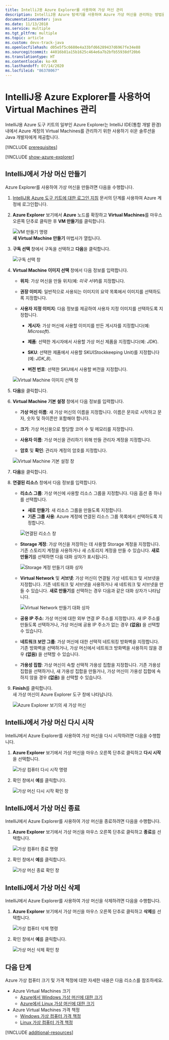```yaml
---
title: IntelliJ용 Azure Explorer를 사용하여 가상 머신 관리
description: IntelliJ용 Azure 탐색기를 사용하여 Azure 가상 머신을 관리하는 방법을 알아봅니다.
documentationcenter: java
ms.date: 11/13/2018
ms.service: multiple
ms.tgt_pltfrm: multiple
ms.topic: article
ms.custom: devx-track-java
ms.openlocfilehash: d05e5f5c6680e4a33bfd66289437d6967fe34e88
ms.sourcegitcommit: 44016b81a15b1625c464e6a7b2bfb55938df20b6
ms.translationtype: HT
ms.contentlocale: ko-KR
ms.lasthandoff: 07/14/2020
ms.locfileid: "86378067"
---
```

# <a name="manage-virtual-machines-by-using-the-azure-explorer-for-intellij"></a>IntelliJ용 Azure Explorer를 사용하여 Virtual Machines 관리

IntelliJ용 Azure 도구 키트의 일부인 Azure Explorer는 IntelliJ IDE(통합 개발 환경) 내에서 Azure 계정의 Virtual Machines를 관리하기 위한 사용하기 쉬운 솔루션을 Java 개발자에게 제공합니다.

[!INCLUDE [prerequisites](includes/prerequisites.md)]

[!INCLUDE [show-azure-explorer](includes/show-azure-explorer.md)]

## <a name="create-a-virtual-machine-in-intellij"></a>IntelliJ에서 가상 머신 만들기

Azure Explorer를 사용하여 가상 머신을 만들려면 다음을 수행합니다. 

1. [IntelliJ용 Azure 도구 키트에 대한 로그인 지침] 문서의 단계를 사용하여 Azure 계정에 로그인합니다.

2. **Azure Explorer** 보기에서 **Azure** 노드를 확장하고 **Virtual Machines**를 마우스 오른쪽 단추로 클릭한 후 **VM 만들기**를 클릭합니다. 

   ![VM 만들기 명령][CR01]  
    **새 Virtual Machine 만들기** 마법사가 열립니다.

3. **구독 선택** 창에서 구독을 선택하고 **다음**을 클릭합니다. 

   ![구독 선택 창][CR02]

4. **Virtual Machine 이미지 선택** 창에서 다음 정보를 입력합니다.

   * **위치**: 가상 머신을 만들 위치(예: *미국 서부*)를 지정합니다. 

   * **권장 이미지**: 일반적으로 사용되는 이미지의 요약 목록에서 이미지를 선택하도록 지정합니다.

   * **사용자 지정 이미지**: 다음 정보를 제공하여 사용자 지정 이미지를 선택하도록 지정합니다.

      * **게시자**: 가상 머신에 사용할 이미지를 만든 게시자를 지정합니다(예: *Microsoft*).

      * **제품**: 선택한 게시자에서 사용할 가상 머신 제품을 지정합니다(예: *JDK*).

      * **SKU**: 선택한 제품에서 사용할 SKU(Stockkeeping Unit)를 지정합니다(예: *JDK_8*).

      * **버전 번호**: 선택한 SKU에서 사용할 버전을 지정합니다.

   ![Virtual Machine 이미지 선택 창][CR03]

5. **다음**을 클릭합니다. 

6. **Virtual Machine 기본 설정** 창에서 다음 정보를 입력합니다.

   * **가상 머신 이름**: 새 가상 머신의 이름을 지정합니다. 이름은 문자로 시작하고 문자, 숫자 및 하이픈만 포함해야 합니다.

   * **크기**: 가상 머신용으로 할당할 코어 수 및 메모리를 지정합니다.

   * **사용자 이름**: 가상 머신을 관리하기 위해 만들 관리자 계정을 지정합니다.

   * **암호** 및 **확인**: 관리자 계정의 암호를 지정합니다.

   ![Virtual Machine 기본 설정 창][CR04]

7. **다음**을 클릭합니다. 

8. **연결된 리소스** 창에서 다음 정보를 입력합니다.

   * **리소스 그룹**: 가상 머신에 사용할 리소스 그룹을 지정합니다. 다음 옵션 중 하나를 선택합니다.
      * **새로 만들기**: 새 리소스 그룹을 만들도록 지정합니다.
      * **기존 그룹 사용**: Azure 계정에 연결된 리소스 그룹 목록에서 선택하도록 지정합니다.

       ![연결된 리소스 창][CR07]

   * **Storage 계정**: 가상 머신을 저장하는 데 사용할 Storage 계정을 지정합니다. 기존 스토리지 계정을 사용하거나 새 스토리지 계정을 만들 수 있습니다. **새로 만들기**를 선택하면 다음 대화 상자가 표시됩니다.

      ![Storage 계정 만들기 대화 상자][CR05]

   * **Virtual Network** 및 **서브넷**: 가상 머신이 연결될 가상 네트워크 및 서브넷을 지정합니다. 기존 네트워크 및 서브넷을 사용하거나 새 네트워크 및 서브넷을 만들 수 있습니다. **새로 만들기**를 선택하는 경우 다음과 같은 대화 상자가 나타납니다.

      ![Virtual Network 만들기 대화 상자][CR06]

   * **공용 IP 주소**: 가상 머신에 대한 외부 연결 IP 주소를 지정합니다. 새 IP 주소를 만들도록 선택하거나, 가상 머신에 공용 IP 주소가 없는 경우 **(없음)** 을 선택할 수 있습니다. 

   * **네트워크 보안 그룹**: 가상 머신에 대한 선택적 네트워킹 방화벽을 지정합니다. 기존 방화벽을 선택하거나, 가상 머신에서 네트워크 방화벽을 사용하지 않을 경우 **(없음)** 을 선택할 수 있습니다. 

   * **가용성 집합**: 가상 머신이 속할 선택적 가용성 집합을 지정합니다. 기존 가용성 집합을 선택하거나, 새 가용성 집합을 만들거나, 가상 머신이 가용성 집합에 속하지 않을 경우 **(없음)** 을 선택할 수 있습니다.

9. **Finish**를 클릭합니다.  
    새 가상 머신이 Azure Explorer 도구 창에 나타납니다. 

   ![Azure Explorer 보기의 새 가상 머신][CR08]

## <a name="restart-a-virtual-machine-in-intellij"></a>IntelliJ에서 가상 머신 다시 시작

IntelliJ에서 Azure Explorer를 사용하여 가상 머신을 다시 시작하려면 다음을 수행합니다.

1. **Azure Explorer** 보기에서 가상 머신을 마우스 오른쪽 단추로 클릭하고 **다시 시작**을 선택합니다.

   ![가상 컴퓨터 다시 시작 명령][RE01]

2. 확인 창에서 **예**를 클릭합니다. 

   ![가상 머신 다시 시작 확인 창][RE02]

## <a name="shut-down-a-virtual-machine-in-intellij"></a>IntelliJ에서 가상 머신 종료

IntelliJ에서 Azure Explorer를 사용하여 가상 머신을 종료하려면 다음을 수행합니다.

1. **Azure Explorer** 보기에서 가상 머신을 마우스 오른쪽 단추로 클릭하고 **종료**를 선택합니다.

   ![가상 컴퓨터 종료 명령][SH01]

2. 확인 창에서 **예**를 클릭합니다. 

   ![가상 머신 종료 확인 창][SH02]

## <a name="delete-a-virtual-machine-in-intellij"></a>IntelliJ에서 가상 머신 삭제

IntelliJ에서 Azure Explorer를 사용하여 가상 머신을 삭제하려면 다음을 수행합니다.

1. **Azure Explorer** 보기에서 가상 머신을 마우스 오른쪽 단추로 클릭하고 **삭제**를 선택합니다.

   ![가상 컴퓨터 삭제 명령][DE01]

2. 확인 창에서 **예**를 클릭합니다. 

   ![가상 머신 삭제 확인 창][DE02]

## <a name="next-steps"></a>다음 단계

Azure 가상 컴퓨터 크기 및 가격 책정에 대한 자세한 내용은 다음 리소스를 참조하세요.

* Azure Virtual Machines 크기
  * [Azure에서 Windows 가상 머신에 대한 크기]
  * [Azure에서 Linux 가상 머신에 대한 크기]
* Azure Virtual Machines 가격 책정
  * [Windows 가상 컴퓨터 가격 책정]
  * [Linux 가상 컴퓨터 가격 책정]

[!INCLUDE [additional-resources](includes/additional-resources.md)]

<!-- URL List -->

[IntelliJ용 Azure 도구 키트에 대한 로그인 지침]: ./sign-in-instructions.md
[Azure에서 Windows 가상 머신에 대한 크기]: /azure/virtual-machines/virtual-machines-windows-sizes
[Azure에서 Linux 가상 머신에 대한 크기]: /azure/virtual-machines/virtual-machines-linux-sizes
[Windows 가상 컴퓨터 가격 책정]: https://azure.microsoft.com/pricing/details/virtual-machines/windows/
[Linux 가상 컴퓨터 가격 책정]: https://azure.microsoft.com/pricing/details/virtual-machines/linux/

<!-- IMG List -->

[RE01]: media/managing-virtual-machines-using-azure-explorer/RE01.png
[RE02]: media/managing-virtual-machines-using-azure-explorer/RE02.png

[SH01]: media/managing-virtual-machines-using-azure-explorer/SH01.png
[SH02]: media/managing-virtual-machines-using-azure-explorer/SH02.png

[DE01]: media/managing-virtual-machines-using-azure-explorer/DE01.png
[DE02]: media/managing-virtual-machines-using-azure-explorer/DE02.png

[CR01]: media/managing-virtual-machines-using-azure-explorer/CR01.png
[CR02]: media/managing-virtual-machines-using-azure-explorer/CR02.png
[CR03]: media/managing-virtual-machines-using-azure-explorer/CR03.png
[CR04]: media/managing-virtual-machines-using-azure-explorer/CR04.png
[CR05]: media/managing-virtual-machines-using-azure-explorer/CR05.png
[CR06]: media/managing-virtual-machines-using-azure-explorer/CR06.png
[CR07]: media/managing-virtual-machines-using-azure-explorer/CR07.png
[CR08]: media/managing-virtual-machines-using-azure-explorer/CR08.png
